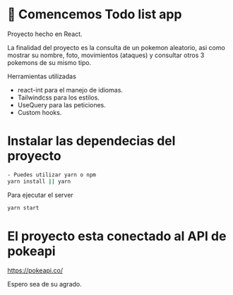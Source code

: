 # 🚀 Comencemos Todo list app

Proyecto hecho en React.

La finalidad del proyecto es la consulta de un pokemon aleatorio, asi como mostrar su nombre, foto, movimientos (ataques) y consultar otros 3 pokemons de su mismo tipo.

Herramientas utilizadas
 - react-int para el manejo de idiomas.
 - Tailwindcss para los estilos.
 - UseQuery para las peticiones.
 - Custom hooks.

# Instalar las dependecias del proyecto

```bash
- Puedes utilizar yarn o npm
yarn install || yarn
```

Para ejecutar el server

```bash
yarn start
```

# El proyecto esta conectado al API de pokeapi

https://pokeapi.co/


Espero sea de su agrado.